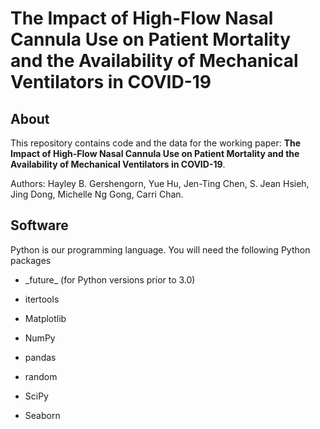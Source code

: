 # The Impact of High-Flow Nasal Cannula Use on Patient Mortality and the Availability of Mechanical Ventilators in COVID-19

## About
This repository contains code and the data for the working paper: **The Impact of High-Flow Nasal Cannula Use on Patient Mortality and the Availability of Mechanical Ventilators in COVID-19**. 

Authors: Hayley B. Gershengorn, Yue Hu, Jen-Ting Chen, S. Jean Hsieh, Jing Dong, Michelle Ng Gong, Carri Chan. 

## Software
Python is our programming language. You will need the following Python packages

- \_future\_ (for Python versions prior to 3.0)

- itertools

- Matplotlib

- NumPy

- pandas

- random

- SciPy

- Seaborn
